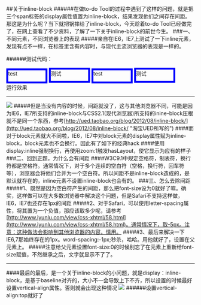 ##关于inline-block
######在做to-do Tool的过程中遇到了这样的问题，就是把三个span标签的display属性值置为inline-block，结果发现他们之间存在间距。那这是为什么呢？当下就把锅摔给了inline-block，今天趁着to-do Tool已经做完了，在网上查看了不少资料，了解了一下关于inline-block的前世今生。
###一、不同元素，不同浏览器上的表现
#####亲自在IE6，IE7上测试了一下inline元素，发现有点不一样，在标签里含有内容时，与现代主流浏览器的表现是一样的。

######测试代码：
	<div id="test-span">
	    <a>test</a>
	    <a>测试</a>
	    <a>test</a>
	    <a>测试</a>
	</div>
	<style>
	     #test-span a{
            display: inline-block;
            width: 100px;
            height: 30px;
            border: 5px solid blue;
         }
	</style>
运行效果

----------
 ![](http://i.imgur.com/JmL3orB.png)
#####但是当没有内容的时候，间距就没了，这与其他浏览器不同，可能是因为IE6，IE7所支持的inline-block与CSS2.1(现代浏览器)所支持的inine-block压根就不是同一个东西，参考[http://ued.taobao.org/blog/2012/08/inline-block/](http://ued.taobao.org/blog/2012/08/inline-block/ "淘宝UED所写的")
####而对于block元素就大不同啦，IE6，IE7中对block元素的display属性赋为inline-block，block元素也不会换行。因此有了如下的经典hack
	<style>
		#test-div div {
			display: inline-block; //对于IE8+
			*display: inline; //对于IE6,IE7
			*zoom: 1; //hasLayout
		}
    </style>
####使用display:inline强制换行，再使用zoom:1触发hasLayout，使它显示为应有的样子
###二、回到正题，为什么会有间距
####W3C9.1中规定空格符，制表符，换行符都是空格符。通常情况下，对于多个连续的空白符（空格，换行符，回车符等），浏览器会将他们合并为一个空白符。所以间距不是inline-block造成的，是默认就存在的，inline元素不设置inline-block也会有的。
###三、怎么去除间距
#####1、既然是因为空白符产生的间距，那么把font-size设为0就好了嘛。确实，这样做可以在大多数浏览器中解决这个问题，但是Safari不支持这样做，IE6，IE7也还存在1px的间距
#####2、对于Safari，可以使用letter-spacing属性，将其置为一个负值，那应该取多少呢，请参考[http://www.iyunlu.com/view/css-xhtml/58.html](http://www.iyunlu.com/view/css-xhtml/58.html)。通常情况下，取-5px。注意：这种做法会影响到其他浏览器的内容，慎用。
#####3、最后来解决一下IE6,7那始终存在的1px。word-spacing:-1px;秒杀，哈哈。用他就好了，设置在父元素上。
#####注意给父元素设置font-size:0的时候别忘了在元素上重新给font-size赋值，不然继承之后，文字就显示不了了。


----------

####最后的最后，是一个关于inline-block的小问题，就是display：inline-block，是基于baseline对齐的，大小不一会导致上下不齐，所以设置的时候最好设置vertical-align属性。否则就会出现这种情况
![](http://i.imgur.com/oaIu7Q9.png)
######设置vertical-align:top就好了